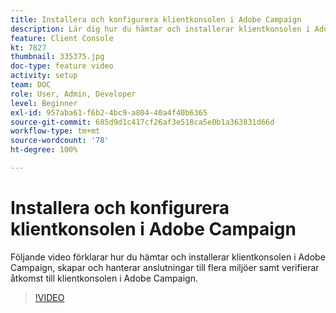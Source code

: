 ```yaml
---
title: Installera och konfigurera klientkonsolen i Adobe Campaign
description: Lär dig hur du hämtar och installerar klientkonsolen i Adobe Campaign, skapar och hanterar anslutningar till flera miljöer samt verifierar åtkomst till klientkonsolen i Adobe Campaign.
feature: Client Console
kt: 7827
thumbnail: 335375.jpg
doc-type: feature video
activity: setup
team: DOC
role: User, Admin, Developer
level: Beginner
exl-id: 957aba61-f6b2-4bc9-a804-40a4f40b6365
source-git-commit: 685d9d1c417cf26af3e518ca5e0b1a363831d66d
workflow-type: tm+mt
source-wordcount: '78'
ht-degree: 100%

---
```


# Installera och konfigurera klientkonsolen i Adobe Campaign

Följande video förklarar hur du hämtar och installerar klientkonsolen i Adobe Campaign, skapar och hanterar anslutningar till flera miljöer samt verifierar åtkomst till klientkonsolen i Adobe Campaign.

>[!VIDEO](https://video.tv.adobe.com/v/335375?quality=12)

